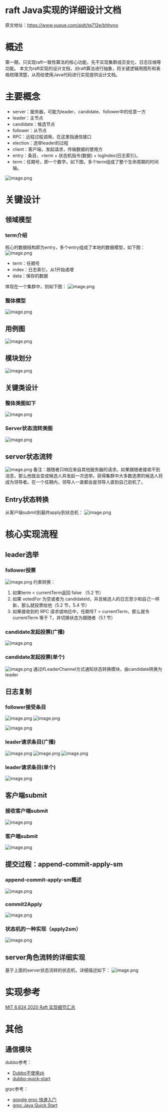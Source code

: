 # raft Java实现的详细设计文档

原文地址：https://www.yuque.com/aidt/tq712e/bhhyno

# 概述
第一期，只实现raft一致性算法的核心功能，先不实现集群成员变化、日志压缩等功能。
本文为raft实现的设计文档，对raft算法进行抽象，将关键逻辑用图形和表格梳理清楚，从而给使用Java代码进行实现提供设计文档。
# 主要概念

- server：服务器，可能为leader、candidate、follower中的任意一方
- leader：主节点
- candidate：候选节点
- follower：从节点
- RPC：远程过程调用，在这里指通信接口
- election：选举leader的过程
- client：客户端，发起请求，传输数据的使用方
- entry：条目，=term + 状态机指令(数据) + logIndex(日志索引)。
- term：任期号，即一个数字。如下图，多个term组成了整个生命周期的时间轴。

![image.png](https://cdn.nlark.com/yuque/0/2020/png/129807/1585474228592-d639c3f1-ac06-4166-befe-9429dcebbeb7.png#align=left&display=inline&height=204&margin=%5Bobject%20Object%5D&name=image.png&originHeight=204&originWidth=519&size=34126&status=done&style=none&width=519)


# 关键设计
## 领域模型
### term介绍
核心的数据结构即为entry，多个entry组成了本地的数据模型，如下图：
![image.png](https://cdn.nlark.com/yuque/0/2020/png/129807/1585476025778-c1e4ec11-71ab-4d0f-ab83-b4b2c432ed75.png#align=left&display=inline&height=171&margin=%5Bobject%20Object%5D&name=image.png&originHeight=276&originWidth=720&size=84196&status=done&style=none&width=447)

- term：任期号
- index：日志索引，从1开始递增
- data：保存的数据

体现在一个集群中，则如下图：
![image.png](https://cdn.nlark.com/yuque/0/2020/png/129807/1585474097159-58d6df44-a5da-4feb-ba0b-44d6a2463cc8.png#align=left&display=inline&height=367&margin=%5Bobject%20Object%5D&name=image.png&originHeight=475&originWidth=633&size=207483&status=done&style=none&width=489)
### 整体模型
![image.png](https://cdn.nlark.com/yuque/0/2020/png/129807/1586963816465-2bebb66d-58e7-40e7-bec2-79500db38ee1.png#align=left&display=inline&height=460&margin=%5Bobject%20Object%5D&name=image.png&originHeight=1164&originWidth=1556&size=202312&status=done&style=none&width=615)
## 用例图
![image.png](https://cdn.nlark.com/yuque/0/2020/png/129807/1586964166688-32fdd9d9-14d8-4f3c-9b09-5da8757565bf.png#align=left&display=inline&height=603&margin=%5Bobject%20Object%5D&name=image.png&originHeight=834&originWidth=707&size=197509&status=done&style=none&width=511)
## 模块划分
![image.png](https://cdn.nlark.com/yuque/0/2020/png/129807/1586963892263-490ac7fb-d470-4924-9f00-3b5f7e6f79c6.png#align=left&display=inline&height=413&margin=%5Bobject%20Object%5D&name=image.png&originHeight=938&originWidth=1336&size=89828&status=done&style=none&width=588)
## 关键类设计
### 整体类图如下
![image.png](https://cdn.nlark.com/yuque/0/2020/png/129807/1586963936053-179c57ae-3942-4f3e-8537-257573dc8108.png#align=left&display=inline&height=550&margin=%5Bobject%20Object%5D&name=image.png&originHeight=1100&originWidth=1252&size=150070&status=done&style=none&width=626)
### Server状态流转类图
![image.png](https://cdn.nlark.com/yuque/0/2020/png/129807/1586964012137-d5f3472c-790c-4eb9-b626-f9d9747d043a.png#align=left&display=inline&height=215&margin=%5Bobject%20Object%5D&name=image.png&originHeight=430&originWidth=1102&size=41898&status=done&style=none&width=551)
## server状态流转
![image.png](https://cdn.nlark.com/yuque/0/2020/png/129807/1588560247069-8cc2d1cb-988b-4008-adcf-74e9685a88cd.png#align=left&display=inline&height=198&margin=%5Bobject%20Object%5D&name=image.png&originHeight=620&originWidth=1710&size=87332&status=done&style=none&width=546)
备注：跟随者只响应来自其他服务器的请求。如果跟随者接收不到消息，那么他就会变成候选人并发起一次选举。获得集群中大多数选票的候选人将成为领导者。在一个任期内，领导人一直都会是领导人直到自己宕机了。
## Entry状态转换
从客户端submit到最终apply到状态机：
![image.png](https://cdn.nlark.com/yuque/0/2020/png/129807/1588561273413-1aa6fdd3-c4e5-4128-a68e-3d97af7041bc.png#align=left&display=inline&height=394&margin=%5Bobject%20Object%5D&name=image.png&originHeight=788&originWidth=678&size=52898&status=done&style=none&width=339)
# 核心实现流程
## leader选举
### follower投票
![image.png](https://cdn.nlark.com/yuque/0/2020/png/129807/1588560317486-05008a80-634e-4153-a836-1227e237fcd8.png#align=left&display=inline&height=402&margin=%5Bobject%20Object%5D&name=image.png&originHeight=804&originWidth=1194&size=69838&status=done&style=none&width=597)
约束转换：


1. 如果term < currentTerm返回 false （5.2 节）
1. 如果 votedFor 为空或者为 candidateId，并且候选人的日志至少和自己一样新，那么就投票给他（5.2 节，5.4 节）
1. 如果接收到的 RPC 请求或响应中，任期号T > currentTerm，那么就令 currentTerm 等于 T，并切换状态为跟随者（5.1 节）
### candidate发起投票(广播)
![image.png](https://cdn.nlark.com/yuque/0/2020/png/129807/1588560360242-e5e401a7-0747-4c48-bf67-9914930b3c60.png#align=left&display=inline&height=440&margin=%5Bobject%20Object%5D&name=image.png&originHeight=880&originWidth=486&size=50172&status=done&style=none&width=243)
### candidate发起投票(单个)
![image.png](https://cdn.nlark.com/yuque/0/2020/png/129807/1588560414102-242ad7b4-b094-4704-a3b4-c86f334d951b.png#align=left&display=inline&height=331&margin=%5Bobject%20Object%5D&name=image.png&originHeight=804&originWidth=1250&size=83555&status=done&style=none&width=515)
通过ifLeaderChannel方式通知状态转换模块，由candidate转换为leader
## 日志复制
### follower接受条目
![image.png](https://cdn.nlark.com/yuque/0/2020/png/129807/1588560546366-aded0a23-15d0-4503-8e6e-4f214db2ee31.png#align=left&display=inline&height=514&margin=%5Bobject%20Object%5D&name=image.png&originHeight=1028&originWidth=1392&size=179589&status=done&style=none&width=696)
![image.png](https://cdn.nlark.com/yuque/0/2020/png/129807/1588560571684-123e283d-8a72-4cdf-858d-50a5f5faa647.png#align=left&display=inline&height=474&margin=%5Bobject%20Object%5D&name=image.png&originHeight=948&originWidth=1422&size=158037&status=done&style=none&width=711)


![image.png](https://cdn.nlark.com/yuque/0/2020/png/129807/1588560599239-4aa0ced5-b121-45b2-95c9-5cb73a39b4bd.png#align=left&display=inline&height=385&margin=%5Bobject%20Object%5D&name=image.png&originHeight=770&originWidth=1078&size=239430&status=done&style=none&width=539)
### leader请求条目(广播)
![image.png](https://cdn.nlark.com/yuque/0/2020/png/129807/1588560642248-cd8285cd-56c6-4168-b636-3804e82a903a.png#align=left&display=inline&height=592&margin=%5Bobject%20Object%5D&name=image.png&originHeight=1184&originWidth=1654&size=221583&status=done&style=none&width=827)
![image.png](https://cdn.nlark.com/yuque/0/2020/png/129807/1588560659662-1c350154-3707-463a-ad32-f00ddc4128ff.png#align=left&display=inline&height=308&margin=%5Bobject%20Object%5D&name=image.png&originHeight=616&originWidth=812&size=244968&status=done&style=none&width=406)
![image.png](https://cdn.nlark.com/yuque/0/2020/png/129807/1588560676249-c15a7e6a-fc3c-4365-9182-7f73e85e67d8.png#align=left&display=inline&height=247&margin=%5Bobject%20Object%5D&name=image.png&originHeight=494&originWidth=754&size=212343&status=done&style=none&width=377)
### leader请求条目(单个)
![image.png](https://cdn.nlark.com/yuque/0/2020/png/129807/1588560737487-8b2a5da6-fede-49a3-ab42-4c6007a54ca7.png#align=left&display=inline&height=558&margin=%5Bobject%20Object%5D&name=image.png&originHeight=1116&originWidth=1290&size=191715&status=done&style=none&width=645)
## 客户端submit
### 接收客户端submit
![image.png](https://cdn.nlark.com/yuque/0/2020/png/129807/1588560781329-b5486a0f-a054-4f33-8223-ed8e4875a1e2.png#align=left&display=inline&height=479&margin=%5Bobject%20Object%5D&name=image.png&originHeight=958&originWidth=1198&size=148591&status=done&style=none&width=599)
### 客户端submit
![image.png](https://cdn.nlark.com/yuque/0/2020/png/129807/1588560813733-db5652c1-07ee-4371-91c6-5e21db22a9ad.png#align=left&display=inline&height=382&margin=%5Bobject%20Object%5D&name=image.png&originHeight=764&originWidth=946&size=94464&status=done&style=none&width=473)


## 提交过程：append-commit-apply-sm
### append-commit-apply-sm概述
![image.png](https://cdn.nlark.com/yuque/0/2020/png/129807/1588560867276-96000036-756e-40f4-b4ca-1c5f5925d731.png#align=left&display=inline&height=418&margin=%5Bobject%20Object%5D&name=image.png&originHeight=836&originWidth=944&size=66754&status=done&style=none&width=472)
### commit2Apply
![image.png](https://cdn.nlark.com/yuque/0/2020/png/129807/1588560975605-4912b7df-28bc-4a1f-ad99-d377c9cbfdf3.png#align=left&display=inline&height=555&margin=%5Bobject%20Object%5D&name=image.png&originHeight=1110&originWidth=1266&size=119373&status=done&style=none&width=633)
### 状态机的一种实现（apply2sm）
![image.png](https://cdn.nlark.com/yuque/0/2020/png/129807/1588561029493-e8623425-2a19-4446-884a-aaee79211fd2.png#align=left&display=inline&height=447&margin=%5Bobject%20Object%5D&name=image.png&originHeight=894&originWidth=1232&size=110272&status=done&style=none&width=616)


## server角色流转的详细实现
基于上面的server状态流转的状态机，详细描述如下：
![image.png](https://cdn.nlark.com/yuque/0/2020/png/129807/1588561076821-3994d2d2-c1f7-48a0-bf62-23d559dd78c1.png#align=left&display=inline&height=544&margin=%5Bobject%20Object%5D&name=image.png&originHeight=1088&originWidth=1786&size=199293&status=done&style=none&width=893)
# 实现参考
[MIT 6.824 2020 Raft 实现细节汇总](https://zhuanlan.zhihu.com/p/39105353)


# 其他
## 通信模块
dubbo参考：

- [Dubbo不使用zk](https://www.jianshu.com/p/f5ddbde05813)
- [dubbo-quick-start](http://dubbo.apache.org/zh-cn/docs/user/quick-start.html)

grpc参考：

- [google grpc 快速入门](https://www.jianshu.com/p/ff354ccbde08)
- [grpc Java Quick Start](https://grpc.io/docs/quickstart/java/)

